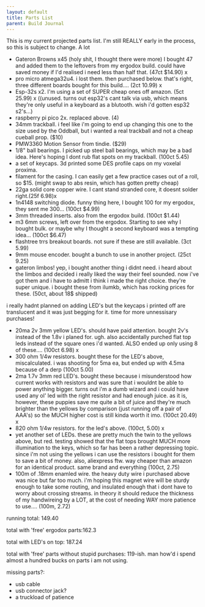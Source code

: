 ```yaml
---
layout: default
title: Parts List
parent: Build Journal
---
```


This is my current projected parts list. I'm still REALLY early in the process, so this is subject to change. A lot

- Gateron Browns x45 (holy shit, I thought there were more) I bought 47 and added them to the leftovers from my ergodox build. could have saved money if I'd realised i need less than half that. (47ct $14.90) x
- pro micro atmega32u4. i lost them. then purchased below. that's right, three different boards bought for this build.... (2ct 10.99) x
- Esp-32s x2. I'm using a set of SUPER cheap ones off amazon. (5ct 25.99) x
      ((unused. turns out esp32's cant talk via usb, which means they're only useful in a keyboard as a blutooth. wish i'd gotten esp32 s2's...) 
- raspberry pi pico 2x. replaced above. (4)
- 34mm trackball. i feel like i'm going to end up changing this one to the size used by the Oddball, but i wanted a real trackball and not a cheap cueball prop. ($10)
- PMW3360 Motion Sensor from tindie. ($29)
- 1/8" ball bearings. I picked up steel ball bearings, which may be a bad idea. Here's hoping I dont rub flat spots on my trackball. (100ct 5.45)
- a set of keycaps. 3d printed some DES profile caps on my voxelal proxima. 
- filament for the casing. I can easily get a few practice cases out of a roll, so $15. (might swap to abs resin, which has gotten pretty cheap)
- 22ga solid core copper wire.  I cant stand stranded core, it doesnt solder right.(25f 6.98)x
- 1n4148 switching diode. funny thing here, I bought 100 for my ergodox, they sent me 300... (100ct $4.99)
- 3mm threaded inserts. also from the ergodox build. (100ct $1.44)
- m3 6mm screws, left over from the ergodox. Starting to see why I bought bulk. or maybe why I thought a second keyboard was a tempting idea... (100ct $6.47)
- flashtree trrs breakout boards. not sure if these are still available. (3ct 5.99)
- 9mm mouse encoder. bought a bunch to use in another project. (25ct 9.25)
- gateron limbos! yep, i bought another thing i didnt need. i heard about the limbos and decided i really liked the way their feel sounded. now i've got them and i have to admitt i think i made the right choice. they're super unique. i bought these from ilumkb, which has rocking prices for these. (50ct, about 18$ shipped) 


i really hadnt planned on adding LED's but the keycaps i printed off are translucent and it was just begging for it. time for more unnessisary purchases!
- 20ma 2v 3mm yellow LED's. should have paid attention. bought 2v's instead of the 1.8v i planed for. ugh. also accidentally purched flat top leds instead of the square ones i'd wanted. ALSO ended up only using 8 of these.... (100ct 6.98) x
- 300 ohm 1/4w resistors. bought these for the LED's above, miscalculated. i was shooting for 5ma ea, but ended up with 4.5ma because of a derp (100ct 5.00)
- 2ma 1.7v 3mm red LED's. bought these because i misunderstood how current works with resistors and was sure that i wouldnt be able to power anything bigger. turns out i'm a dumb wizard and i could have used any ol' led with the right resistor and had enough juice. as it is, however, these puppies save me quite a bit of juice and they're much brighter than the yellows by comparison (just running off a pair of AAA's) so the MUCH higher cost is still kinda worth it imo. (100ct 20.49) x
- 820 ohm 1/4w resistors. for the led's above.  (100ct, 5.00) x
- yet another set of LEDs. these are pretty much the twin to the yellows above, but red. testing showed that the flat tops brought MUCH more illumination to the keys, which so far has been a rather depressing topic. since i'm not using the yellows i can use the resistors i bought for them to save a bit of money. also, aliexpress ftw. way cheaper than amazon for an identical product. same brand and everything (100ct, 2.75)
- 100m of .18mm enamled wire. the heavy duty wire i purchased above was nice but far too much. i'm hoping this magnet wire will be sturdy enough to take some routing, and insulated enough that i dont have to worry about crossing streams. in theory it should reduce the thickness of my handwireing by a LOT, at the cost of needing WAY more patience to use.... (100m, 2.72)

running total: 149.40

total with 'free' ergodox parts:162.3

total with LED's on top: 187.24

total with 'free' parts without stupid purchases: 119-ish. man how'd i spend almost a hundred bucks on parts i am not using. 

missing parts?:
- usb cable
- usb connector jack?
- a truckload of patience

